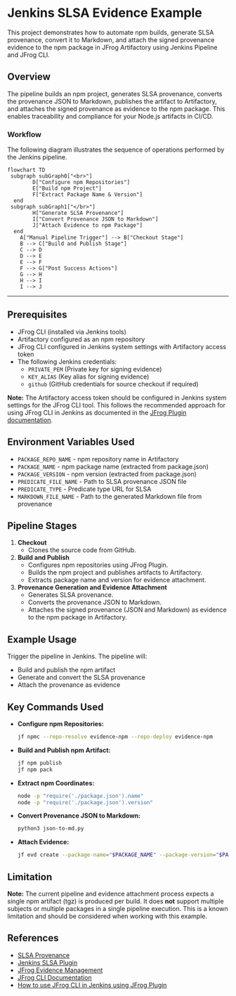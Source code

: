 # Jenkins SLSA Evidence Example

This project demonstrates how to automate npm builds, generate SLSA provenance, convert it to Markdown, and attach the signed provenance evidence to the npm package in JFrog Artifactory using Jenkins Pipeline and JFrog CLI.

## Overview

The pipeline builds an npm project, generates SLSA provenance, converts the provenance JSON to Markdown, publishes the artifact to Artifactory, and attaches the signed provenance as evidence to the npm package. This enables traceability and compliance for your Node.js artifacts in CI/CD.

### **Workflow**

The following diagram illustrates the sequence of operations performed by the Jenkins pipeline.

```mermaid
flowchart TD
 subgraph subGraph0["<br>"]
        D["Configure npm Repositories"]
        E["Build npm Project"]
        F["Extract Package Name & Version"]
  end
 subgraph subGraph1["</br>"]
        H["Generate SLSA Provenance"]
        I["Convert Provenance JSON to Markdown"]
        J["Attach Evidence to npm Package"]
  end
    A["Manual Pipeline Trigger"] --> B["Checkout Stage"]
    B --> C["Build and Publish Stage"]
    C --> D
    D --> E
    E --> F
    F --> G["Post Success Actions"]
    G --> H
    H --> I
    I --> J
```

---

## Prerequisites

- JFrog CLI (installed via Jenkins tools)
- Artifactory configured as an npm repository
- JFrog CLI configured in Jenkins system settings with Artifactory access token
- The following Jenkins credentials:
    - `PRIVATE_PEM` (Private key for signing evidence)
    - `KEY_ALIAS` (Key alias for signing evidence)
    - `github` (GitHub credentials for source checkout if required)

**Note:** The Artifactory access token should be configured in Jenkins system settings for the JFrog CLI tool. This follows the recommended approach for using JFrog CLI in Jenkins as documented in the [JFrog Plugin documentation](https://jfrog.com/help/r/artifactory-how-to-use-jfrog-cli-in-jenkins-using-jfrog-plugin/artifactory-how-to-use-jfrog-cli-in-jenkins-using-jfrog-plugin).

## Environment Variables Used

- `PACKAGE_REPO_NAME` - npm repository name in Artifactory
- `PACKAGE_NAME` - npm package name (extracted from package.json)
- `PACKAGE_VERSION` - npm version (extracted from package.json)
- `PREDICATE_FILE_NAME` - Path to SLSA provenance JSON file
- `PREDICATE_TYPE` - Predicate type URL for SLSA
- `MARKDOWN_FILE_NAME` - Path to the generated Markdown file from provenance

## Pipeline Stages

1. **Checkout**
    - Clones the source code from GitHub.
2. **Build and Publish**
    - Configures npm repositories using JFrog Plugin.
    - Builds the npm project and publishes artifacts to Artifactory.
    - Extracts package name and version for evidence attachment.
3. **Provenance Generation and Evidence Attachment**
    - Generates SLSA provenance.
    - Converts the provenance JSON to Markdown.
    - Attaches the signed provenance (JSON and Markdown) as evidence to the npm package in Artifactory.

## Example Usage

Trigger the pipeline in Jenkins. The pipeline will:

- Build and publish the npm artifact
- Generate and convert the SLSA provenance
- Attach the provenance as evidence

## Key Commands Used

- **Configure npm Repositories:**
  ```bash
  jf npmc --repo-resolve evidence-npm --repo-deploy evidence-npm
  ```
- **Build and Publish npm Artifact:**
  ```bash
  jf npm publish
  jf npm pack
  ```
- **Extract npm Coordinates:**
  ```bash
  node -p "require('./package.json').name"
  node -p "require('./package.json').version"
  ```
- **Convert Provenance JSON to Markdown:**
  ```bash
  python3 json-to-md.py
  ```
- **Attach Evidence:**
  ```bash
  jf evd create --package-name="$PACKAGE_NAME" --package-version="$PACKAGE_VERSION" --package-repo-name="$PACKAGE_REPO_NAME" --key="$PRIVATE_PEM" --key-alias="$KEY_ALIAS" --predicate="$PREDICATE_FILE_NAME" --predicate-type="$PREDICATE_TYPE" --markdown="$MARKDOWN_FILE_NAME"
  ```

## Limitation

**Note:** The current pipeline and evidence attachment process expects a single npm artifact (tgz) is produced per build. It does **not** support multiple subjects or multiple packages in a single pipeline execution. This is a known limitation and should be considered when working with this example.

## References

- [SLSA Provenance](https://slsa.dev/spec/v1.1/provenance)
- [Jenkins SLSA Plugin](https://plugins.jenkins.io/slsa/)
- [JFrog Evidence Management](https://jfrog.com/help/r/jfrog-artifactory-documentation/evidence-management)
- [JFrog CLI Documentation](https://jfrog.com/getcli/)
- [How to use JFrog CLI in Jenkins using JFrog Plugin](https://jfrog.com/help/r/artifactory-how-to-use-jfrog-cli-in-jenkins-using-jfrog-plugin/artifactory-how-to-use-jfrog-cli-in-jenkins-using-jfrog-plugin)
